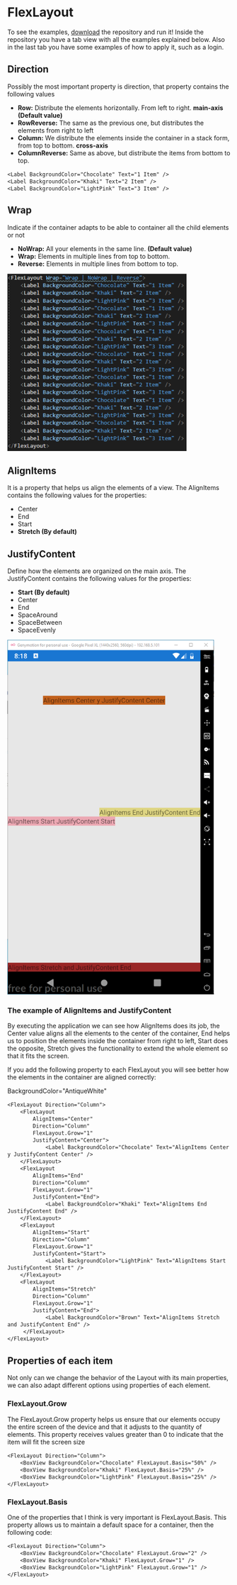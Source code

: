 # FlexLayout

To see the examples, [download](https://github.com/jorgemht/FlexLayoutXF/archive/master.zip) the repository and run it! Inside the repository you have a tab view with all the examples explained below. Also in the last tab you have some examples of how to apply it, such as a login.

## Direction

Possibly the most important property is direction, that property contains the following values

- **Row:** Distribute the elements horizontally. From left to right. **main-axis**  **(Default value)**
- **RowReverse:** The same as the previous one, but distributes the elements from right to left
- **Column:** We distribute the elements inside the container in a stack form, from top to bottom. **cross-axis**
- **ColumnReverse:** Same as above, but distribute the items from bottom to top.


```
<Label BackgroundColor="Chocolate" Text="1 Item" />
<Label BackgroundColor="Khaki" Text="2 Item" /> 
<Label BackgroundColor="LightPink" Text="3 Item" />
```

## Wrap

Indicate if the container adapts to be able to container all the child elements or not

- **NoWrap:** All your elements in the same line.  **(Default value)**
- **Wrap:** Elements in multiple lines from top to bottom.
- **Reverse:** Elements in multiple lines from bottom to top.

<img src="https://github.com/jorgemht/FlexLayoutXF/blob/master/Screenshots/Wrap.PNG" height="400">

## AlignItems

It is a property that helps us align the elements of a view. The AlignItems contains the following values for the properties:

- Center
- End
- Start
- **Stretch (By default)**

## JustifyContent

Define how the elements are organized on the main axis. The JustifyContent contains the following values for the properties:

- **Start (By default)**
- Center
- End
- SpaceAround
- SpaceBetween
- SpaceEvenly

<img src="https://github.com/jorgemht/FlexLayoutXF/blob/master/Screenshots/AlignItems%20and%20JustifyContent.PNG" height="800">

### The example of AlignItems and JustifyContent

By executing the application we can see how AlignItems does its job, the Center value aligns all the elements to the center of the container, End helps us to position the elements inside the container from right to left, Start does the opposite, Stretch gives the functionality to extend the whole element so that it fits the screen.

If you add the following property to each FlexLayout you will see better how the elements in the container are aligned correctly:

BackgroundColor="AntiqueWhite"

```
<FlexLayout Direction="Column">
    <FlexLayout
        AlignItems="Center"
        Direction="Column"
        FlexLayout.Grow="1"
        JustifyContent="Center">
            <Label BackgroundColor="Chocolate" Text="AlignItems Center y JustifyContent Center" />
    </FlexLayout>    
    <FlexLayout
        AlignItems="End"
        Direction="Column"
        FlexLayout.Grow="1"
        JustifyContent="End">
            <Label BackgroundColor="Khaki" Text="AlignItems End JustifyContent End" />
    </FlexLayout>
    <FlexLayout
        AlignItems="Start"
        Direction="Column"
        FlexLayout.Grow="1"
        JustifyContent="Start">                
            <Label BackgroundColor="LightPink" Text="AlignItems Start JustifyContent Start" />
    </FlexLayout>
    <FlexLayout
        AlignItems="Stretch"
        Direction="Column"
        FlexLayout.Grow="1"
        JustifyContent="End">
            <Label BackgroundColor="Brown" Text="AlignItems Stretch and JustifyContent End" />
     </FlexLayout>
</FlexLayout>
```

## Properties of each item

Not only can we change the behavior of the Layout with its main properties, we can also adapt different options using properties of each element.

### FlexLayout.Grow

The FlexLayout.Grow property helps us ensure that our elements occupy the entire screen of the device and that it adjusts to the quantity of elements. This property receives values greater than 0 to indicate that the item will fit the screen size

```
<FlexLayout Direction="Column"> 
    <BoxView BackgroundColor="Chocolate" FlexLayout.Basis="50%" />  
    <BoxView BackgroundColor="Khaki" FlexLayout.Basis="25%" />
    <BoxView BackgroundColor="LightPink" FlexLayout.Basis="25%" />
</FlexLayout>
```

### FlexLayout.Basis

One of the properties that I think is very important is FlexLayout.Basis. This property allows us to maintain a default space for a container, then the following code:

```
<FlexLayout Direction="Column">
    <BoxView BackgroundColor="Chocolate" FlexLayout.Grow="2" />
    <BoxView BackgroundColor="Khaki" FlexLayout.Grow="1" />
    <BoxView BackgroundColor="LightPink" FlexLayout.Grow="1" />
</FlexLayout>
```
